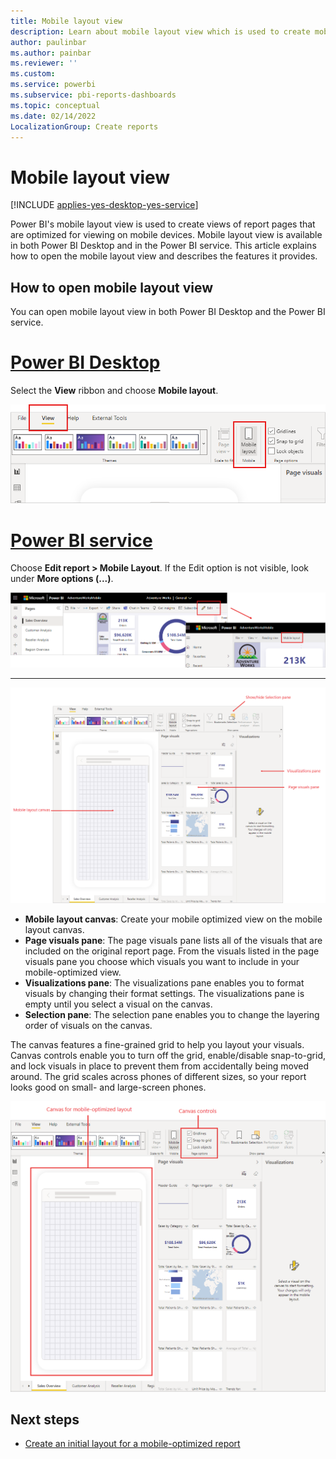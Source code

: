 ```yaml
---
title: Mobile layout view
description: Learn about mobile layout view which is used to create mobile optimized views of Power BI report pages.
author: paulinbar
ms.author: painbar
ms.reviewer: ''
ms.custom:
ms.service: powerbi
ms.subservice: pbi-reports-dashboards
ms.topic: conceptual
ms.date: 02/14/2022
LocalizationGroup: Create reports
---
```

# Mobile layout view

[!INCLUDE [applies-yes-desktop-yes-service](../includes/applies-yes-desktop-yes-service.md)]

Power BI's mobile layout view is used to create views of report pages that are optimized for viewing on mobile devices. Mobile layout view is available in both Power BI Desktop and in the Power BI service. This article explains how to open the mobile layout view and describes the features it provides.

## How to open mobile layout view

You can open mobile layout view in both Power BI Desktop and the Power BI service.

# [Power BI Desktop](#tab/powerbi-desktop)

Select the **View** ribbon and choose **Mobile layout**.

![Screenshot of the mobile layout button on the View ribbon in Power B I Desktop.](media/power-bi-create-mobile-optimized-report-mobile-layout-view/power-bi-mobile-layout-button-desktop.png)

# [Power BI service](#tab/powerbi-service)

Choose **Edit report > Mobile Layout**. If the Edit option is not visible, look under **More options (...)**.

   ![Screenshot of the mobile layout button on the View ribbon in the Power B I service.](media/power-bi-create-mobile-optimized-report-mobile-layout-view/power-bi-mobile-layout-button-service.png)

---

![Screenshot of mobile layout view in Power B I.](media/power-bi-create-mobile-optimized-report-mobile-layout-view/power-bi-mobile-layout-view.png)

* **Mobile layout canvas**: Create your mobile optimized view on the mobile layout canvas.
* **Page visuals pane**: The page visuals pane lists all of the visuals that are included on the original report page. From the visuals listed in the page visuals pane you choose which visuals you want to include in your mobile-optimized view.
* **Visualizations pane**: The visualizations pane enables you to format visuals by changing their format settings. The visualizations pane is empty until you select a visual on the canvas.
* **Selection pane**: The selection pane enables you to change the layering order of visuals on the canvas.

The canvas features a fine-grained grid to help you layout your visuals. Canvas controls enable you to turn off the grid, enable/disable snap-to-grid, and lock visuals in place to prevent them from accidentally being moved around. The grid scales across phones of different sizes, so your report looks good on small- and large-screen phones.

![Screenshot of mobile layout view phone emulator canvas.](media/power-bi-create-mobile-optimized-report-mobile-layout-view/power-bi-mobile-layout-view-phone-emulator-canvas.png)


## Next steps
* [Create an initial layout for a mobile-optimized report](power-bi-create-mobile-optimized-report-mobile-initial-layout.md)